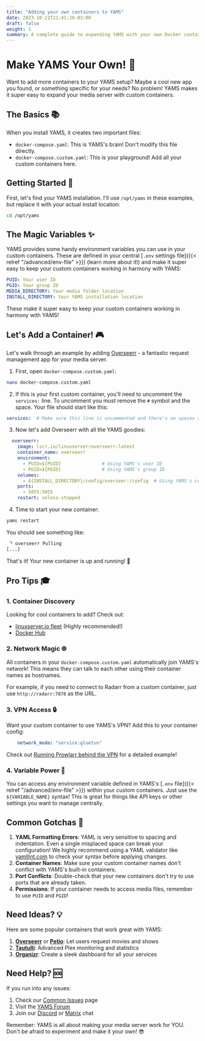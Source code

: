 ```yaml
---
title: "Adding your own containers to YAMS"
date: 2023-10-21T21:41:29-03:00
draft: false
weight: 1
summary: A complete guide to expanding YAMS with your own Docker containers
---
```


# Make YAMS Your Own! 🚀

Want to add more containers to your YAMS setup? Maybe a cool new app you found, or something specific for your needs? No problem! YAMS makes it super easy to expand your media server with custom containers.

## The Basics 📚

When you install YAMS, it creates two important files:
- `docker-compose.yaml`: This is YAMS's brain! Don't modify this file directly.
- `docker-compose.custom.yaml`: This is your playground! Add all your custom containers here.

## Getting Started 🎯

First, let's find your YAMS installation. I'll use `/opt/yams` in these examples, but replace it with your actual install location:

```bash
cd /opt/yams
```

## The Magic Variables ✨

YAMS provides some handy environment variables you can use in your custom containers. These are defined in your central [`.env` settings file]({{< relref "/advanced/env-file" >}}) (learn more about it!) and make it super easy to keep your custom containers working in harmony with YAMS:

```yaml
PUID: Your user ID
PGID: Your group ID
MEDIA_DIRECTORY: Your media folder location
INSTALL_DIRECTORY: Your YAMS installation location
```

These make it super easy to keep your custom containers working in harmony with YAMS!

## Let's Add a Container! 🎮

Let's walk through an example by adding [Overseerr](https://overseerr.dev/) - a fantastic request management app for your media server.

1. First, open `docker-compose.custom.yaml`:
```bash
nano docker-compose.custom.yaml
```

2. If this is your first custom container, you'll need to uncomment the `services:` line. To uncomment you must remove the `#` symbol and the space. Your file should start like this:

```yaml
services:  # Make sure this line is uncommented and there's no spaces around it!
```

3. Now let's add Overseerr with all the YAMS goodies:

```yaml
  overseerr:
    image: lscr.io/linuxserver/overseerr:latest
    container_name: overseerr
    environment:
      - PUID=${PUID}               # Using YAMS's user ID
      - PGID=${PGID}               # Using YAMS's group ID
    volumes:
      - ${INSTALL_DIRECTORY}/config/overseer:/config  # Using YAMS's config location
    ports:
      - 5055:5055
    restart: unless-stopped
```

4. Time to start your new container:
```bash
yams restart
```

You should see something like:
```bash
 ⠙ overseerr Pulling                                                                     5.2s
[...]
```

That's it! Your new container is up and running! 🎉

## Pro Tips 🎓

### 1. Container Discovery
Looking for cool containers to add? Check out:
- [linuxserver.io fleet](https://fleet.linuxserver.io/) (Highly recommended!)
- [Docker Hub](https://hub.docker.com/)

### 2. Network Magic 🌐
All containers in your `docker-compose.custom.yaml` automatically join YAMS's network! This means they can talk to each other using their container names as hostnames.

For example, if you need to connect to Radarr from a custom container, just use `http://radarr:7878` as the URL.

### 3. VPN Access 🔒
Want your custom container to use YAMS's VPN? Add this to your container config:
```yaml
    network_mode: "service:gluetun"
```

Check out [Running Prowlarr behind the VPN](/advanced/prowlarr-behind-vpn) for a detailed example!

### 4. Variable Power 💪
You can access any environment variable defined in YAMS's [`.env` file]({{< relref "/advanced/env-file" >}}) within your custom containers. Just use the `${VARIABLE_NAME}` syntax! This is great for things like API keys or other settings you want to manage centrally.

## Common Gotchas 🚨

1. **YAML Formatting Errors**: YAML is very sensitive to spacing and indentation. Even a single misplaced space can break your configuration! We highly recommend using a YAML validator like [yamllint.com](https://www.yamllint.com/) to check your syntax before applying changes.
2. **Container Names**: Make sure your custom container names don't conflict with YAMS's built-in containers.
3. **Port Conflicts**: Double-check that your new containers don't try to use ports that are already taken.
4. **Permissions**: If your container needs to access media files, remember to use `PUID` and `PGID`!

## Need Ideas? 💡

Here are some popular containers that work great with YAMS:

1. **[Overseerr](https://overseerr.dev/)** or **[Petio](https://petio.tv/)**: Let users request movies and shows
2. **[Tautulli](https://tautulli.com/)**: Advanced Plex monitoring and statistics
3. **[Organizr](https://organizr.app/)**: Create a sleek dashboard for all your services

## Need Help? 🆘

If you run into any issues:
1. Check our [Common Issues](/faqs/common-errors/) page
2. Visit the [YAMS Forum](https://forum.yams.media)
3. Join our [Discord](https://discord.gg/Gwae3tNMST) or [Matrix](https://matrix.to/#/#yams-space:rogs.me) chat

Remember: YAMS is all about making your media server work for YOU. Don't be afraid to experiment and make it your own! 😎
